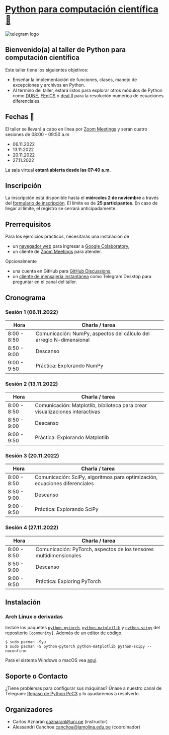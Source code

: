 # [Python para computación científica 🚀](https://cpp-review-dune.github.io/python/2022-10-28.pdf)

![telegram logo](https://user-images.githubusercontent.com/21283014/197436896-5e3288d3-fa4d-4bcb-8e4b-82e77654e5c9.jpg)

## Bienvenido(a) al taller de Python para computación científica
<!-- 
Python es un lenguaje de programación útil para la resolución de
problemas de ciencias e ingeniería.
Es común que los software escritos en lenguajes de bajo nivel
posean bindings para diversos propósitos como la
[creación de mallas de elementos finitos](https://pypi.org/project/pygmsh),
[simulaciones de dinámica de fluidos](https://tum-pbs.github.io/PhiFlow/Math_Introduction.html)
o [visualización](https://kitware.github.io/vtk-examples/site/Python),
exportación a formatos de archivos como [HDF5](https://docs.h5py.org/en/stable),
[paralelización](https://mpi4py.readthedocs.io).
Para detalles de Python o alguna una biblioteca,
vea la [documentación oficial](https://docs.python.org/es).
 -->
<!-- ### Acerca de Python -->

Este taller tiene los siguientes objetivos:

* Enseñar la implementación de funciones, clases, manejo de
excepciones y archivos en Python.
* Al término del taller, estará listos para explorar otros módulos de
Python como [DUNE](https://www.dune-project.org),
[FEniCS](https://fenicsproject.org) o
[deal.II](https://www.dealii.org) para la resolución numérica de
ecuaciones diferenciales.

## Fechas 📅

El taller se llevará a cabo en línea por
[Zoom Meetings](https://aur.archlinux.org/packages/zoom) y serán
cuatro sesiones de 08:00 - 09:50 a.m

* 06.11.2022
* 13.11.2022
* 20.11.2022
* 27.11.2022

La sala virtual **estará abierta desde las 07:40 a.m.**

## Inscripción

La inscripción está disponible hasta el **miércoles 2 de noviembre**
a través del [formulario de inscripción](https://forms.gle/fkFEvbZWLGRtmVkJ8).
El límite es de **25 participantes**.
En caso de llegar al límite, el registro se cerrará anticipadamente.

## Prerrequisitos

Para los ejercicios prácticos, necesitarás una instalación de
* un [navegador web](https://wiki.archlinux.org/title/List_of_applications#Graphical)
para ingresar a [Google Colaboratory](https://colab.research.google.com),
* un cliente de [Zoom Meetings](https://aur.archlinux.org/packages/zoom)
para atender.

Opcionalmente
* una cuenta en GitHub para [GitHub Discussions](https://github.com/features/discussions),
* un [cliente de mensajería instantánea](https://wiki.archlinux.org/title/List_of_applications#Other_IM_clients)
como Telegram Desktop para preguntar en el canal del taller.

## Cronograma

### Sesión 1 (06.11.2022)

| Hora        | Charla / tarea                                                      |
| ----------- | ------------------------------------------------------------------- |
| 8:00 - 8:50 | Comunicación: NumPy, aspectos del cálculo del arreglo N-dimensional |
| 8:50 - 9:00 | Descanso                                                            |
| 9:00 - 9:50 | Práctica: Explorando NumPy                                          |

### Sesión 2 (13.11.2022)

| Hora        | Charla / tarea                                                               |
| ----------- | ---------------------------------------------------------------------------- |
| 8:00 - 8:50 | Comunicación: Matplotlib, biblioteca para crear visualizaciones interactivas |
| 8:50 - 9:00 | Descanso                                                                     |
| 9:00 - 9:50 | Práctica: Explorando Matplotlib                                              |

### Sesión 3 (20.11.2022)

| Hora        | Charla / tarea                                                              |
| ----------- | --------------------------------------------------------------------------- |
| 8:00 - 8:50 | Comunicación: SciPy, algoritmos para optimización, ecuaciones diferenciales |
| 8:50 - 9:00 | Descanso                                                                    |
| 9:00 - 9:50 | Práctica: Explorando SciPy                                                  |

### Sesión 4 (27.11.2022)

| Hora        | Charla / tarea                                                     |
| ----------- | ------------------------------------------------------------------ |
| 8:00 - 8:50 | Comunicación: PyTorch, aspectos de los tensores multidimensionales |
| 8:50 - 9:00 | Descanso                                                           |
| 9:00 - 9:50 | Práctica: Exploring PyTorch                                        |

## Instalación

### Arch Linux o derivadas

Instale los paquetes [`python-pytorch`](https://archlinux.org/packages/community/x86_64/python-pytorch),
[`python-matplotlib`](https://archlinux.org/packages/community/x86_64/python-matplotlib) y
[`python-scipy`](https://archlinux.org/packages/community/x86_64/python-scipy)
del repositorio `[community]`.
Además de un [editor de código](https://wiki.archlinux.org/title/List_of_applications#Python_IDEs).

```console
$ sudo pacman -Syu
$ sudo pacman -S python-pytorch python-matplotlib python-scipy --noconfirm
```

Para el sistema Windows o macOS vea [aquí](https://scientificpython.readthedocs.io/es/latest/installation.html).

## Soporte o Contacto

¿Tiene problemas para configurar sus máquinas?
Únase a nuestro canal de Telegram: [Repaso de Python PeC3](https://t.me/+Cs5iwhdtPLM2MDkx)
y lo ayudaremos a resolverlo.

## Organizadores

* Carlos Aznarán [caznaranl@uni.pe](mailto:caznaranl@uni.pe) (instructor)
* Alessandri Canchoa [canchoa@lamolina.edu.pe](mailto:canchoa@lamolina.edu.pe) (coordinador)